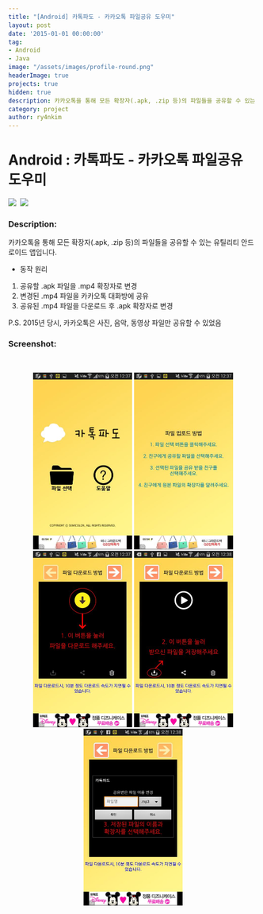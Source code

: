 ```yaml
---
title: "[Android] 카톡파도 - 카카오톡 파일공유 도우미"
layout: post
date: '2015-01-01 00:00:00'
tag:
- Android
- Java
image: "/assets/images/profile-round.png"
headerImage: true
projects: true
hidden: true
description: 카카오톡을 통해 모든 확장자(.apk, .zip 등)의 파일들을 공유할 수 있는 유틸리티 안드로이드 앱입니다.
category: project
author: ry4nkim
---
```


# Android : 카톡파도 - 카카오톡 파일공유 도우미

<p>
  <img src="https://img.shields.io/badge/Android-6bd388?style=flat-square&logo=Android&logoColor=white"/>&nbsp;
  <img src="https://img.shields.io/badge/Java-d33830?style=flat-square&logo=Java&logoColor=white"/>&nbsp;
</p>

### Description:
카카오톡을 통해 모든 확장자(.apk, .zip 등)의 파일들을 공유할 수 있는 유틸리티 안드로이드 앱입니다.

* 동작 원리
1. 공유할 .apk 파일을 .mp4 확장자로 변경
2. 변경된 .mp4 파일을 카카오톡 대화방에 공유
3. 공유된 .mp4 파일을 다운로드 후 .apk 확장자로 변경

P.S. 2015년 당시, 카카오톡은 사진, 음악, 동영상 파일만 공유할 수 있었음

### Screenshot:
<br>
<p align="center">
  <img src="/assets/images/android-kakaotalk-file-share-helper/1.jpg" width="200">
  <img src="/assets/images/android-kakaotalk-file-share-helper/2.jpg" width="200">
  <img src="/assets/images/android-kakaotalk-file-share-helper/3.jpg" width="200">
  <img src="/assets/images/android-kakaotalk-file-share-helper/4.jpg" width="200">
  <img src="/assets/images/android-kakaotalk-file-share-helper/5.jpg" width="200">
</p>
<br>